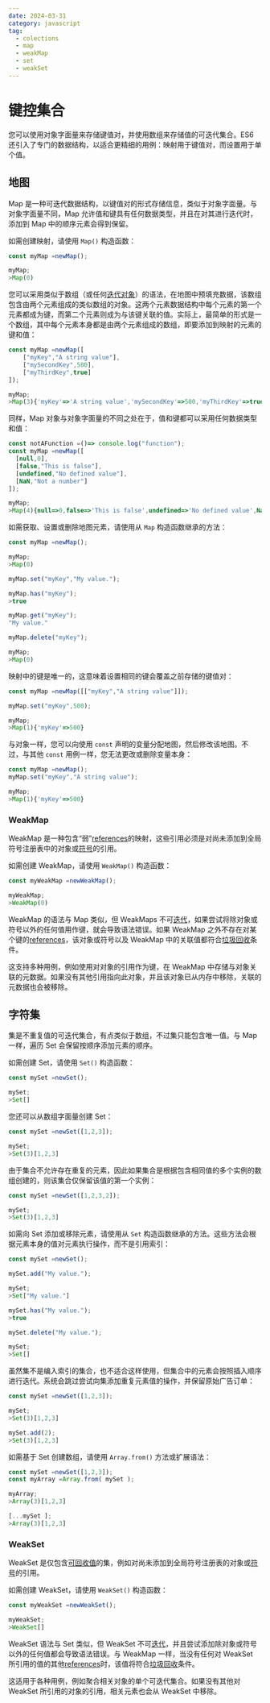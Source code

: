 ```yaml
---
date: 2024-03-31
category: javascript
tag:
  - colections
  - map
  - weakMap
  - set
  - weakSet
---
```

# 键控集合

您可以使用对象字面量来存储键值对，并使用数组来存储值的可迭代集合。ES6 还引入了专门的数据结构，以适合更精细的用例：映射用于键值对，而设置用于单个值。

## 地图

Map 是一种可迭代数据结构，以键值对的形式存储信息，类似于对象字面量。与对象字面量不同，Map 允许值和键具有任何数据类型，并且在对其进行迭代时，添加到 Map 中的顺序元素会得到保留。

如需创建映射，请使用 `Map()` 构造函数：

```javascript
const myMap =newMap();

myMap;
>Map(0)
```

您可以采用类似于数组（或任何[迭代对象](/web/javascript/control-flow#iterators)）的语法，在地图中预填充数据，该数组包含由两个元素组成的类似数组的对象。这两个元素数据结构中每个元素的第一个元素都成为键，而第二个元素则成为与该键关联的值。实际上，最简单的形式是一个数组，其中每个元素本身都是由两个元素组成的数组，即要添加到映射的元素的键和值：

```javascript
const myMap =newMap([
    ["myKey","A string value"],
    ["mySecondKey",500],
    ["myThirdKey",true]
]);

myMap;
>Map(3){'myKey'=>'A string value','mySecondKey'=>500,'myThirdKey'=>true}
```

同样，Map 对象与对象字面量的不同之处在于，值和键都可以采用任何数据类型和值：

```javascript
const notAFunction =()=> console.log("function");
const myMap =newMap([
  [null,0],
  [false,"This is false"],
  [undefined,"No defined value"],
  [NaN,"Not a number"]
]);

myMap;
>Map(4){null=>0,false=>'This is false',undefined=>'No defined value',NaN=>'Not a number'}
```

如需获取、设置或删除地图元素，请使用从 `Map` 构造函数继承的方法：

```javascript
const myMap =newMap();

myMap;
>Map(0)

myMap.set("myKey","My value.");

myMap.has("myKey");
>true

myMap.get("myKey");
"My value."

myMap.delete("myKey");

myMap;
>Map(0)
```

映射中的键是唯一的，这意味着设置相同的键会覆盖之前存储的键值对：

```javascript
const myMap =newMap([["myKey","A string value"]]);

myMap.set("myKey",500);

myMap;
>Map(1){'myKey'=>500}
```

与对象一样，您可以向使用 `const` 声明的变量分配地图，然后修改该地图。不过，与其他 `const` 用例一样，您无法更改或删除变量本身：

```javascript
const myMap =newMap();
myMap.set("myKey","A string value");

myMap;
>Map(1){'myKey'=>500}
```

### WeakMap

WeakMap 是一种包含“弱”[references](/web/javascript/appendix#by-reference-by-value)的映射，这些引用必须是对尚未添加到全局符号注册表中的对象或[符号](/web/javascript/data-types/symbol)的引用。

如需创建 WeakMap，请使用 `WeakMap()` 构造函数：

```javascript
const myWeakMap =newWeakMap();

myWeakMap;
>WeakMap(0)
```

WeakMap 的语法与 Map 类似，但 WeakMaps 不可[迭代](/web/javascript/control-flow#iterators)，如果尝试将除对象或符号以外的任何值用作键，就会导致语法错误。如果 WeakMap 之外不存在对某个键的[references](/web/javascript/appendix#by-reference-by-value)，该对象或符号以及 WeakMap 中的关联值都符合[垃圾回收](/web/javascript/appendix#memory-allocation)条件。

这支持多种用例，例如使用对对象的引用作为键，在 WeakMap 中存储与对象关联的元数据。如果没有其他引用指向此对象，并且该对象已从内存中移除，关联的元数据也会被移除。

## 字符集

集是不重复值的可迭代集合，有点类似于数组，不过集只能包含唯一值。与 Map 一样，遍历 Set 会保留按顺序添加元素的顺序。

如需创建 Set，请使用 `Set()` 构造函数：

```javascript
const mySet =newSet();

mySet;
>Set[]
```

您还可以从数组字面量创建 Set：

```javascript
const mySet =newSet([1,2,3]);

mySet;
>Set(3)[1,2,3]
```

由于集合不允许存在重复的元素，因此如果集合是根据包含相同值的多个实例的数组创建的，则该集合仅保留该值的第一个实例：

```javascript
const mySet =newSet([1,2,3,2]);

mySet;
>Set(3)[1,2,3]
```

如需向 Set 添加或移除元素，请使用从 `Set` 构造函数继承的方法。这些方法会根据元素本身的值对元素执行操作，而不是引用索引：

```javascript
const mySet =newSet();

mySet.add("My value.");

mySet;
>Set["My value."]

mySet.has("My value.");
>true

mySet.delete("My value.");

mySet;
>Set[]
```

虽然集不是编入索引的集合，也不适合这样使用，但集合中的元素会按照插入顺序进行迭代[](/web/javascript/control-flow#iterators)。系统会跳过尝试向集添加重复元素值的操作，并保留原始广告订单：

```javascript
const mySet =newSet([1,2,3]);

mySet;
>Set(3)[1,2,3]

mySet.add(2);
>Set(3)[1,2,3]
```

如需基于 Set 创建数组，请使用 `Array.from()` 方法或扩展语法：

```javascript
const mySet =newSet([1,2,3]);
const myArray =Array.from( mySet );

myArray;
>Array(3)[1,2,3]

[...mySet ];
>Array(3)[1,2,3]
```

### WeakSet

WeakSet 是仅包含[可回收值](/web/javascript/appendix#memory-allocation)的集，例如对尚未添加到全局符号注册表的对象或[符号](/web/javascript/data-types/symbol)的引用。

如需创建 WeakSet，请使用 `WeakSet()` 构造函数：

```javascript
const myWeakSet =newWeakSet();

myWeakSet;
>WeakSet[]
```

WeakSet 语法与 Set 类似，但 WeakSet 不可[迭代](/web/javascript/control-flow#iterators)，并且尝试添加除对象或符号以外的任何值都会导致语法错误。与 WeakMap 一样，当没有任何对 WeakSet 所引用的值的其他[references](/web/javascript/appendix#by-reference-by-value)时，该值将符合[垃圾回收](/web/javascript/appendix#memory-allocation)条件。

这适用于各种用例，例如聚合相关对象的单个可迭代集合。如果没有其他对 WeakSet 所引用的对象的引用，相关元素也会从 WeakSet 中移除。
